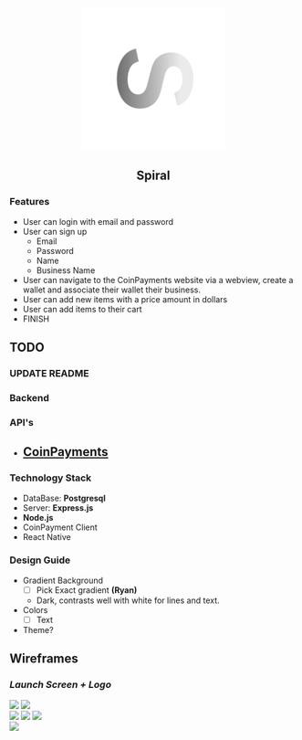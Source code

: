 <p align="center">
<a href="https://github.com/mobile-space/crypto-pos">
<img alt="layovr" src="assets/icon.png" width="250">
</a>
</p>

<h2 align="center">
Spiral
</h2>


### Features
- User can login with email and password
- User can sign up 
	- Email 
	- Password 
	- Name
	- Business Name 
- User can navigate to the CoinPayments website via a webview, create a wallet and associate their wallet their business. 
- User can add new items with a price amount in dollars 
- User can add items to their cart 
- FINISH

## TODO

### UPDATE README

### Backend 

###

### API's 
- [CoinPayments](https://www.coinpayments.net/) 
	- 

### Technology Stack 
 - DataBase: __Postgresql__ 
 - Server: __Express.js__ 
 - __Node.js__ 
 - CoinPayment Client 
 - React Native 

### Design Guide
- Gradient Background 
	- [ ] Pick Exact gradient __(Ryan)__
	- Dark, contrasts well with white for lines and text. 
- Colors 
	- [ ] Text 
- Theme? 


## Wireframes

### *Launch Screen + Logo*
<div style={{display: flex; flex-direction: row}}>
  <img src="wireframes/icon.png" width="250" />
  <img src="wireframes/splash.png" width="250" />
</div>


<div style={{display: flex; flex-direction: row}}>
  <img src="s/events_screen_1.png" width="250" />
  <img src="screenshots/events_screen_2.png" width="250" />
  <img src="wireframes/events_screen_3.png" width="250" />
</div>

<div style={{display: flex; flex-direction: row}}>
	<img src="screenshots/event_detail_screen.png" width="250" />
</div>
